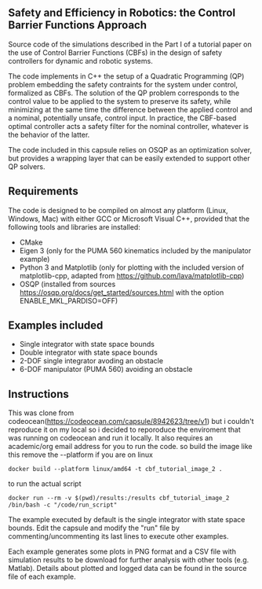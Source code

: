 ## Safety and Efficiency in Robotics: the Control Barrier Functions Approach

Source code of the simulations described in the Part I of a tutorial paper on the use of Control Barrier Functions (CBFs) in the design of safety controllers for dynamic and robotic systems.

The code implements in C++ the setup of a Quadratic Programming (QP) problem embedding the safety contraints for the system under control, formalized as CBFs. The solution of the QP problem corresponds to the control value to be applied to the system to preserve its safety, while minimizing at the same time the difference between the applied control and a nominal, potentially unsafe, control input. In practice, the CBF-based optimal controller acts a safety filter for the nominal controller, whatever is the behavior of the latter.

The code included in this capsule relies on OSQP as an optimization solver, but provides a wrapping layer that can be easily extended to support other QP solvers.

## Requirements
The code is designed to be compiled on almost any platform (Linux, Windows, Mac) with either GCC or Microsoft Visual C++, provided that the following tools and libraries are installed:
* CMake
* Eigen 3 (only for the PUMA 560 kinematics included by the manipulator example)
* Python 3 and Matplotlib (only for plotting with the included version of matplotlib-cpp, adapted from https://github.com/lava/matplotlib-cpp)
* OSQP (installed from sources https://osqp.org/docs/get_started/sources.html with the option ENABLE_MKL_PARDISO=OFF)

## Examples included
* Single integrator with state space bounds
* Double integrator with state space bounds
* 2-DOF single integrator avoding an obstacle
* 6-DOF manipulator (PUMA 560) avoiding an obstacle

## Instructions
This was clone from codeocean(https://codeocean.com/capsule/8942623/tree/v1) but i couldn't reproduce it on my local so i decided to reporoduce the enviroment that was running on codeocean and run it locally. It also requires an academic/org email address for you to run the code.
so build the image like this remove the --platform if you are on linux
```
docker build --platform linux/amd64 -t cbf_tutorial_image_2 .
```

to run the actual script 

```
docker run --rm -v $(pwd)/results:/results cbf_tutorial_image_2 /bin/bash -c "/code/run_script"
```

The example executed by default is the single integrator with state space bounds. Edit the capsule and modify the "run" file by commenting/uncommenting its last lines to execute other examples.

Each example generates some plots in PNG format and a CSV file with simulation results to be download for further analysis with other tools (e.g. Matlab). Details about plotted and logged data can be found in the source file of each example. 
